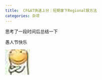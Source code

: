 ```yaml
---
title:  CF&AT快速上分｜短期拿下Regional银方法
categories: 杂项
---
```


思考了一段时间后总结一下

<!-- more -->

愚人节快乐

![](../images/huaji.jpg)